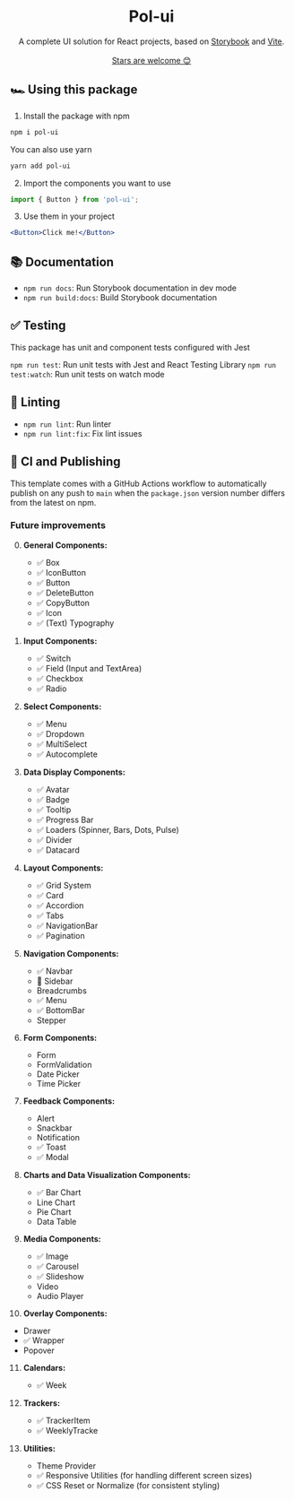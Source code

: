 <h1 align="center">
  Pol-ui
</h1>

<p align="center">
A complete UI solution for React projects, based on <a href="https://storybook.js.org/">Storybook</a> and <a href="https://vitejs.dev/">Vite</a>.
  <br />
  <br />
  <a href="https://github.com/PolGubau/ui">Stars are welcome 😊</a>
</p>

## 🏎️ Using this package

1. Install the package with npm

```bash
npm i pol-ui
```

You can also use yarn

```bash
yarn add pol-ui
```

2. Import the components you want to use

```js
import { Button } from 'pol-ui';
```

3. Use them in your project

```jsx
<Button>Click me!</Button>
```

## 📚 Documentation

- `npm run docs`: Run Storybook documentation in dev mode
- `npm run build:docs`: Build Storybook documentation

## ✅ Testing

This package has unit and component tests configured with Jest

`npm run test`: Run unit tests with Jest and React Testing Library
`npm run test:watch`: Run unit tests on watch mode

## 🔦 Linting

- `npm run lint`: Run linter
- `npm run lint:fix`: Fix lint issues

## 🚀 CI and Publishing

This template comes with a GitHub Actions workflow to automatically publish on any push to `main` when the `package.json` version number differs from the latest on npm.

### Future improvements

0. **General Components:**

   - ✅ Box
   - ✅ IconButton
   - ✅ Button
   - ✅ DeleteButton
   - ✅ CopyButton
   - ✅ Icon
   - ✅ (Text) Typography

1. **Input Components:**
   <!-- These components are used for getting input from the user. -->
   - ✅ Switch
   - ✅ Field (Input and TextArea)
   - ✅ Checkbox
   - ✅ Radio
2. **Select Components:**
   <!-- These components are used for selecting an option from a list. -->
   - ✅ Menu
   - ✅ Dropdown
   - ✅ MultiSelect
   - ✅ Autocomplete
3. **Data Display Components:**
   <!-- These components are used for displaying data to the user. -->
   - ✅ Avatar
   - ✅ Badge
   - ✅ Tooltip
   - ✅ Progress Bar
   - ✅ Loaders (Spinner, Bars, Dots, Pulse)
   - ✅ Divider
   - ✅ Datacard
4. **Layout Components:**
   <!-- These components are used for laying out the page. -->
   - ✅ Grid System
   - ✅ Card
   - ✅ Accordion
   - ✅ Tabs
   - ✅ NavigationBar
   - ✅ Pagination
5. **Navigation Components:**
   <!-- These components are used for navigating between pages. -->
   - ✅ Navbar
   - 🦺 Sidebar
   - Breadcrumbs
   - ✅ Menu
   - ✅ BottomBar
   - Stepper
6. **Form Components:**
   <!-- These components are used for getting input from the user. -->
   - Form
   - FormValidation
   - Date Picker
   - Time Picker
7. **Feedback Components:**
   <!-- These components are used for providing feedback to the user. -->
   - Alert
   - Snackbar
   - Notification
   - ✅ Toast
   - ✅ Modal
8. **Charts and Data Visualization Components:**
   <!-- These components are used for displaying data to the user. -->
   - ✅ Bar Chart
   - Line Chart
   - Pie Chart
   - Data Table
9. **Media Components:**
   <!-- These components are used for displaying media to the user. -->
   - ✅ Image
   - ✅ Carousel
   - ✅ Slideshow
   - Video
   - Audio Player
10. **Overlay Components:**
      <!-- These components are used for displaying overlays to the user. -->

- Drawer
- ✅ Wrapper
- Popover

11. **Calendars:**

    - ✅ Week

12. **Trackers:**

    - ✅ TrackerItem
    - ✅ WeeklyTracke

13. **Utilities:**
    - Theme Provider
    - ✅ Responsive Utilities (for handling different screen sizes)
    - ✅ CSS Reset or Normalize (for consistent styling)
